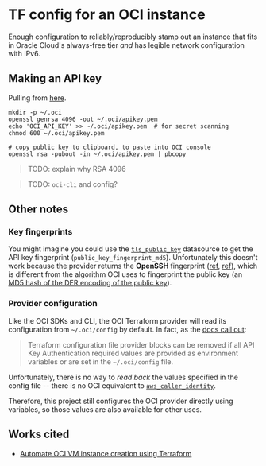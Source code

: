 # TF config for an OCI instance

Enough configuration to reliably/reproducibly stamp out an instance that fits in Oracle Cloud's always-free tier *and* has legible network configuration with IPv6.

## Making an API key

Pulling from [here](https://docs.oracle.com/en-us/iaas/Content/API/Concepts/apisigningkey.htm#apisigningkey_topic_How_to_Generate_an_API_Signing_Key_Mac_Linux).

```shell
mkdir -p ~/.oci
openssl genrsa 4096 -out ~/.oci/apikey.pem
echo 'OCI_API_KEY' >> ~/.oci/apikey.pem  # for secret scanning
chmod 600 ~/.oci/apikey.pem

# copy public key to clipboard, to paste into OCI console
openssl rsa -pubout -in ~/.oci/apikey.pem | pbcopy
```

> TODO: explain why RSA 4096

> TODO: `oci-cli` and config?

## Other notes

### Key fingerprints

You might imagine you could use the [`tls_public_key`](https://registry.terraform.io/providers/hashicorp/tls/latest/docs/data-sources/public_key) datasource to get the API key fingerprint (`public_key_fingerprint_md5`). Unfortunately this doesn't work because the provider returns the **OpenSSH** fingerprint ([ref](https://github.com/hashicorp/terraform-provider-tls/blob/f3a2c493b83905de473b21cf9a286ff1c88ae0e3/internal/provider/common_key.go#L204), [ref](https://cs.opensource.google/go/x/crypto/+/master:ssh/keys.go;l=1763-1771;drc=c6fce028266aa1271946a7dfde94cd71cf077d5e)), which is different from the algorithm OCI uses to fingerprint the public key (an [MD5 hash of the DER encoding of the public key](https://docs.oracle.com/en-us/iaas/Content/API/Concepts/apisigningkey.htm#four)).

### Provider configuration

Like the OCI SDKs and CLI, the OCI Terraform provider will read its configuration from `~/.oci/config` by default. In fact, as the [docs call out](https://docs.oracle.com/en-us/iaas/Content/dev/terraform/configuring.htm#sdk-cli-config-file):

> Terraform configuration file provider blocks can be removed if all API Key Authentication required values are provided as environment variables or are set in the `~/.oci/config` file.

Unfortunately, there is no way to _read back_ the values specified in the config file -- there is no OCI equivalent to [`aws_caller_identity`](https://registry.terraform.io/providers/hashicorp/aws/latest/docs/data-sources/caller_identity).

Therefore, this project still configures the OCI provider directly using variables, so those values are also available for other uses.

## Works cited

- [Automate OCI VM instance creation using Terraform
](https://learn.arm.com/learning-paths/servers-and-cloud-computing/oci-terraform/tf-oci/)
